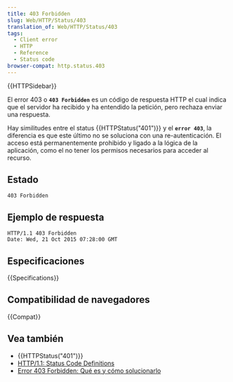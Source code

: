 ```yaml
---
title: 403 Forbidden
slug: Web/HTTP/Status/403
translation_of: Web/HTTP/Status/403
tags:
  - Client error
  - HTTP
  - Reference
  - Status code
browser-compat: http.status.403
---
```


{{HTTPSidebar}}

El error 403 o **`403 Forbidden`** es un código de respuesta HTTP el cual indica que el servidor ha recibido y ha entendido la petición, pero rechaza enviar una respuesta.

Hay similitudes entre el status {{HTTPStatus("401")}} y el **`error 403`**, la diferencia es que este último no se soluciona con una re-autenticación. El acceso está permanentemente prohibido y ligado a la lógica de la aplicación, como el no tener los permisos necesarios para acceder al recurso.

## Estado

```
403 Forbidden
```

## Ejemplo de respuesta

```
HTTP/1.1 403 Forbidden
Date: Wed, 21 Oct 2015 07:28:00 GMT
```

## Especificaciones

{{Specifications}}

## Compatibilidad de navegadores

{{Compat}}

## Vea también

- {{HTTPStatus("401")}}
- [HTTP/1.1: Status Code Definitions](https://www.w3.org/Protocols/rfc2616/rfc2616-sec10.html)
- [Error 403 Forbidden: Qué es y cómo solucionarlo](https://www.lucushost.com/blog/error-403-forbidden/)
